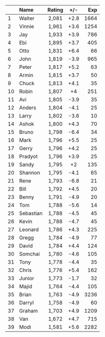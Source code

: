 | |Name|Rating|+/-|Exp|
|-|:---|:----:|:-:|--:|
|1|Walter|2,081|+2.8|1664|
|2|Vinnie|1,961|+3.6|1254|
|3|Jay|1,933|+3.9|786|
|4|Ebi|1,895|+3.7|405|
|5|Otto|1,831|+6.4|66|
|6|John|1,819|-3.9|965|
|7|Peter|1,817|+5.2|63|
|8|Armin|1,815|+3.7|50|
|9|Chuck|1,813|+4.1|35|
|10|Robin|1,807|+4|251|
|11|Avi|1,805|-3.9|35|
|12|Anders|1,804|-4.1|25|
|13|Larry|1,802|-3.6|10|
|14|Ashok|1,800|+4.3|70|
|15|Bruno|1,798|-6.4|34|
|16|Mark|1,796|+5.5|25|
|17|Gerry|1,796|+4.2|25|
|18|Pradyot|1,796|+3.9|25|
|19|Sandy|1,795|+2|135|
|20|Shannon|1,795|-4.1|65|
|21|Rene|1,793|-6.8|21|
|22|Bill|1,792|+4.5|20|
|23|Benny|1,791|-4.9|20|
|24|Tom|1,788|-5.6|14|
|25|Sebastian|1,788|-4.5|45|
|26|Kevin|1,788|-4.7|45|
|27|Leonard|1,786|+4.3|225|
|28|Gregg|1,784|-4.9|77|
|29|David|1,784|+4.4|124|
|30|Somchai|1,780|-4.6|105|
|31|Tony|1,778|-4.4|35|
|32|Chris|1,776|+5.4|162|
|33|Junior|1,773|-1.7|32|
|34|Majid|1,764|-4.4|105|
|35|Brian|1,763|-4.9|3236|
|36|Darryl|1,758|-4.9|60|
|37|Graham|1,703|+4.9|1209|
|38|Van|1,672|+4.7|715|
|39|Modi|1,581|+5.6|2282|
